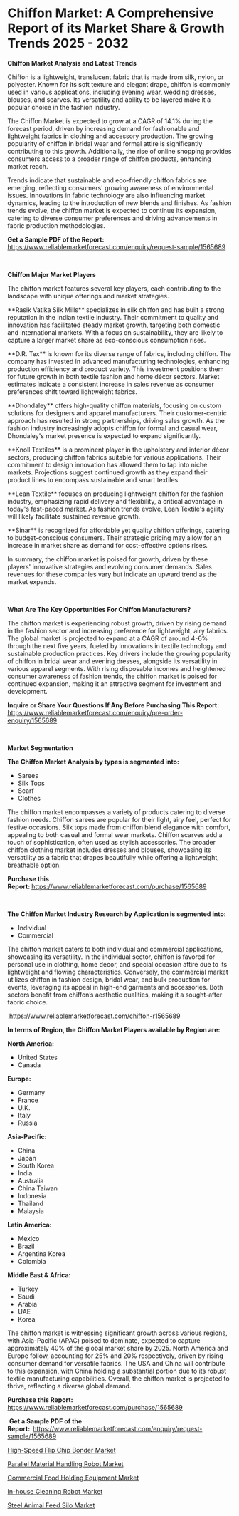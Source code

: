 <p><h1>Chiffon Market: A Comprehensive Report of its Market Share & Growth Trends 2025 - 2032</h1></p><p><strong>Chiffon Market Analysis and Latest Trends</strong></p>
<p><p>Chiffon is a lightweight, translucent fabric that is made from silk, nylon, or polyester. Known for its soft texture and elegant drape, chiffon is commonly used in various applications, including evening wear, wedding dresses, blouses, and scarves. Its versatility and ability to be layered make it a popular choice in the fashion industry. </p><p>The Chiffon Market is expected to grow at a CAGR of 14.1% during the forecast period, driven by increasing demand for fashionable and lightweight fabrics in clothing and accessory production. The growing popularity of chiffon in bridal wear and formal attire is significantly contributing to this growth. Additionally, the rise of online shopping provides consumers access to a broader range of chiffon products, enhancing market reach.</p><p>Trends indicate that sustainable and eco-friendly chiffon fabrics are emerging, reflecting consumers' growing awareness of environmental issues. Innovations in fabric technology are also influencing market dynamics, leading to the introduction of new blends and finishes. As fashion trends evolve, the chiffon market is expected to continue its expansion, catering to diverse consumer preferences and driving advancements in fabric production methodologies.</p></p>
<p><strong>Get a Sample PDF of the Report:&nbsp;</strong> <a href="https://www.reliablemarketforecast.com/enquiry/request-sample/1565689?utm_campaign=3572&utm_medium=2&utm_source=Github&utm_content=ia&utm_term=31032025&utm_id=chiffon">https://www.reliablemarketforecast.com/enquiry/request-sample/1565689</a></p>
<p>&nbsp;</p>
<p><strong>Chiffon Major Market Players</strong></p>
<p><p>The chiffon market features several key players, each contributing to the landscape with unique offerings and market strategies. </p><p>**Rasik Vatika Silk Mills** specializes in silk chiffon and has built a strong reputation in the Indian textile industry. Their commitment to quality and innovation has facilitated steady market growth, targeting both domestic and international markets. With a focus on sustainability, they are likely to capture a larger market share as eco-conscious consumption rises.</p><p>**D.R. Tex** is known for its diverse range of fabrics, including chiffon. The company has invested in advanced manufacturing technologies, enhancing production efficiency and product variety. This investment positions them for future growth in both textile fashion and home décor sectors. Market estimates indicate a consistent increase in sales revenue as consumer preferences shift toward lightweight fabrics.</p><p>**Dhondaley** offers high-quality chiffon materials, focusing on custom solutions for designers and apparel manufacturers. Their customer-centric approach has resulted in strong partnerships, driving sales growth. As the fashion industry increasingly adopts chiffon for formal and casual wear, Dhondaley's market presence is expected to expand significantly.</p><p>**Knoll Textiles** is a prominent player in the upholstery and interior décor sectors, producing chiffon fabrics suitable for various applications. Their commitment to design innovation has allowed them to tap into niche markets. Projections suggest continued growth as they expand their product lines to encompass sustainable and smart textiles.</p><p>**Lean Textile** focuses on producing lightweight chiffon for the fashion industry, emphasizing rapid delivery and flexibility, a critical advantage in today's fast-paced market. As fashion trends evolve, Lean Textile's agility will likely facilitate sustained revenue growth.</p><p>**Sinar** is recognized for affordable yet quality chiffon offerings, catering to budget-conscious consumers. Their strategic pricing may allow for an increase in market share as demand for cost-effective options rises.</p><p>In summary, the chiffon market is poised for growth, driven by these players' innovative strategies and evolving consumer demands. Sales revenues for these companies vary but indicate an upward trend as the market expands.</p></p>
<p>&nbsp;</p>
<p><strong>What Are The Key Opportunities For Chiffon Manufacturers?</strong></p>
<p><p>The chiffon market is experiencing robust growth, driven by rising demand in the fashion sector and increasing preference for lightweight, airy fabrics. The global market is projected to expand at a CAGR of around 4-6% through the next five years, fueled by innovations in textile technology and sustainable production practices. Key drivers include the growing popularity of chiffon in bridal wear and evening dresses, alongside its versatility in various apparel segments. With rising disposable incomes and heightened consumer awareness of fashion trends, the chiffon market is poised for continued expansion, making it an attractive segment for investment and development.</p></p>
<p><strong>Inquire or Share Your Questions If Any Before Purchasing This Report:</strong> <a href="https://www.reliablemarketforecast.com/enquiry/pre-order-enquiry/1565689?utm_campaign=3572&utm_medium=2&utm_source=Github&utm_content=ia&utm_term=31032025&utm_id=chiffon">https://www.reliablemarketforecast.com/enquiry/pre-order-enquiry/1565689</a></p>
<p>&nbsp;</p>
<p><strong>Market Segmentation</strong></p>
<p><strong>The Chiffon Market Analysis by types is segmented into:</strong></p>
<p><ul><li>Sarees</li><li>Silk Tops</li><li>Scarf</li><li>Clothes</li></ul></p>
<p><p>The chiffon market encompasses a variety of products catering to diverse fashion needs. Chiffon sarees are popular for their light, airy feel, perfect for festive occasions. Silk tops made from chiffon blend elegance with comfort, appealing to both casual and formal wear markets. Chiffon scarves add a touch of sophistication, often used as stylish accessories. The broader chiffon clothing market includes dresses and blouses, showcasing its versatility as a fabric that drapes beautifully while offering a lightweight, breathable option.</p></p>
<p><strong>Purchase this Report:&nbsp;</strong><a href="https://www.reliablemarketforecast.com/purchase/1565689?utm_campaign=3572&utm_medium=2&utm_source=Github&utm_content=ia&utm_term=31032025&utm_id=chiffon">https://www.reliablemarketforecast.com/purchase/1565689</a></p>
<p>&nbsp;</p>
<p><strong>The Chiffon Market Industry Research by Application is segmented into:</strong></p>
<p><ul><li>Individual</li><li>Commercial</li></ul></p>
<p><p>The chiffon market caters to both individual and commercial applications, showcasing its versatility. In the individual sector, chiffon is favored for personal use in clothing, home decor, and special occasion attire due to its lightweight and flowing characteristics. Conversely, the commercial market utilizes chiffon in fashion design, bridal wear, and bulk production for events, leveraging its appeal in high-end garments and accessories. Both sectors benefit from chiffon’s aesthetic qualities, making it a sought-after fabric choice.</p></p>
<p><a href="https://www.reliablemarketforecast.com/chiffon-r1565689?utm_campaign=3572&utm_medium=2&utm_source=Github&utm_content=ia&utm_term=31032025&utm_id=chiffon">&nbsp;https://www.reliablemarketforecast.com/chiffon-r1565689</a></p>
<p><strong>In terms of Region, the Chiffon Market Players available by Region are:</strong></p>
<p>
    <p> <strong> North America: </strong>
        <ul>
            <li>United States</li>
            <li>Canada</li>
        </ul>
        </p> 
    <p> <strong> Europe: </strong>
        <ul>
            <li>Germany</li>
            <li>France</li>
            <li>U.K.</li>
            <li>Italy</li>
            <li>Russia</li>
        </ul>
        </p> 
    <p> <strong> Asia-Pacific: </strong>
        <ul>
            <li>China</li>
            <li>Japan</li>
            <li>South Korea</li>
            <li>India</li>
            <li>Australia</li>
            <li>China Taiwan</li>
            <li>Indonesia</li>
            <li>Thailand</li>
            <li>Malaysia</li>
        </ul>
        </p> 
    <p> <strong> Latin America: </strong>
        <ul>
            <li>Mexico</li>
            <li>Brazil</li>
            <li>Argentina Korea</li>
            <li>Colombia</li>
        </ul>
        </p> 
    <p> <strong> Middle East & Africa: </strong>
        <ul>
            <li>Turkey</li>
            <li>Saudi</li>
            <li>Arabia</li>
            <li>UAE</li>
            <li>Korea</li>
        </ul>
    </p>
    </p>
<p><p>The chiffon market is witnessing significant growth across various regions, with Asia-Pacific (APAC) poised to dominate, expected to capture approximately 40% of the global market share by 2025. North America and Europe follow, accounting for 25% and 20% respectively, driven by rising consumer demand for versatile fabrics. The USA and China will contribute to this expansion, with China holding a substantial portion due to its robust textile manufacturing capabilities. Overall, the chiffon market is projected to thrive, reflecting a diverse global demand.</p></p>
<p><strong>Purchase this Report: </strong><a href="https://www.reliablemarketforecast.com/purchase/1565689?utm_campaign=3572&utm_medium=2&utm_source=Github&utm_content=ia&utm_term=31032025&utm_id=chiffon">https://www.reliablemarketforecast.com/purchase/1565689</a></p>
<p>&nbsp;<strong>Get a Sample PDF of the Report:&nbsp;&nbsp;</strong><a href="https://www.reliablemarketforecast.com/enquiry/request-sample/1565689?utm_campaign=3572&utm_medium=2&utm_source=Github&utm_content=ia&utm_term=31032025&utm_id=chiffon">https://www.reliablemarketforecast.com/enquiry/request-sample/1565689</a></p>
<p><strong></strong></p>
<p><p><a href="https://www.linkedin.com/pulse/thorough-examination-global-high-speed-flip-chip-bonder-market-qowgf?utm_campaign=3572&utm_medium=2&utm_source=Github&utm_content=ia&utm_term=31032025&utm_id=chiffon">High-Speed Flip Chip Bonder Market</a></p><p><a href="https://www.linkedin.com/pulse/projected-growth-parallel-material-handling-robot-market-hke3f?utm_campaign=3572&utm_medium=2&utm_source=Github&utm_content=ia&utm_term=31032025&utm_id=chiffon">Parallel Material Handling Robot Market</a></p><p><a href="https://www.linkedin.com/pulse/assessment-commercial-food-holding-equipment-market-current-me6tf?utm_campaign=3572&utm_medium=2&utm_source=Github&utm_content=ia&utm_term=31032025&utm_id=chiffon">Commercial Food Holding Equipment Market</a></p><p><a href="https://www.linkedin.com/pulse/in-house-cleaning-robot-market-includes-complete-analysis-deldf?utm_campaign=3572&utm_medium=2&utm_source=Github&utm_content=ia&utm_term=31032025&utm_id=chiffon">In-house Cleaning Robot Market</a></p><p><a href="https://www.linkedin.com/pulse/finding-growth-prospectsaided-through-steel-animal-feed-silo-4oqff?utm_campaign=3572&utm_medium=2&utm_source=Github&utm_content=ia&utm_term=31032025&utm_id=chiffon">Steel Animal Feed Silo Market</a></p></p>